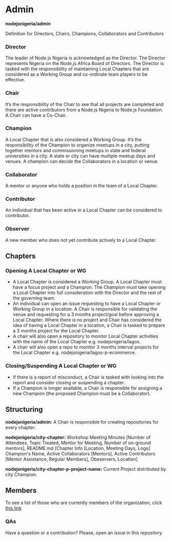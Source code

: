 # Admin
**nodejsnigeria/admin**


Definition for Directors, Chairs, Champions, Collaborators and Contributors

### Director

The leader of Node.js Nigeria is acknowledged as the Director. The Director represents Nigeria on the Node.js Africa Board of Directors. The Director is tasked with the responsibility of maintaining Local Chapters that are considered as a Working Group and co-ordinate team players to be effective.

### Chair

It’s the responsibility of the Chair to see that all projects are completed and there are active contributors from a Node.js Nigeria to Node.js Foundation.  A Chair can have a Co-Chair.

### Champion

A Local Chapter that is also considered a Working Group. It’s the responsibility of the Champion to organize meetups in a city, putting together mentors and commissioning meetups in state and federal universities in a city. A state or city can have multiple meetup days and venues. A champion can decide the Collaborators in a location or venue.

### Collaborator

A mentor or anyone who holds a position in the team of a Local Chapter.


### Contributor

An individual that has been active in a Local Chapter can be considered to contributor.

### Observer

A new member who does not yet contribute actively to a Local Chapter.


## Chapters

### Opening A Local Chapter or WG
-    A Local Chapter is considered a Working Group. A Local Chapter must have a focus project and a Champion. The Champion must take opening a Local Chapter into full consideration with the Director and the rest of the governing team.
-    An individual can open an issue requesting to have a Local Chapter or Working Group in a location. A Chair is responsible for validating the venue and requesting for a 3 months project/goal before approving a Local Chapter. Where there is no project and Chair has considered the idea of having a Local Chapter in a location, a Chair is tasked to prepare a 3 months project for the Local Chapter.
-    A chair will also open a repository to monitor Local Chapter activities with the name of the Local Chapter e.g. nodejsnigeria/lagos.
-    A chair will also open a repo to monitor 3 months interval projects for the Local Chapter e.g. nodejsnigeria/lagos-p-ecommerce.

### Closing/Suspending A Local Chapter or WG
-    If there is a report of misconduct, a Chair is tasked with looking into the report and consider closing or suspending a chapter.
-    If a Champion is longer available, a Chair is responsible for assigning a new Champion (the proposed Champion must be a Collaborator).

## Structuring

**nodejsnigeria/admin:** A Chair is responsible for creating repositories for every chapter.

**nodejsnigeria/city-chapter:** Workshop Meeting Minutes [Number of Attendees, Topic Treated, Mentor for Meeting, Number of on-ground mentors], README.md [Chapter Info [Location, Meeting Days, Logo] Champion's Name, Active Collaborators [Mentors], Active Contributors [Mentor Assistance, Regular Members], Obeservers, Location]

**nodejsnigeria/city-chapter-p-project-name:** Current Project distributed by city Champion.

## Members

To see a list of those who are currently members of the organization, click [this link](https://github.com/nodejsnigeria/admin/blob/master/members.md)

### QAs

Have a question or a contribution? Please, open an issue in this repository.
